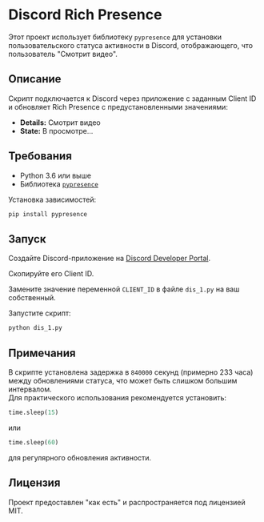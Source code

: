 # Discord Rich Presence

Этот проект использует библиотеку `pypresence` для установки пользовательского статуса активности в Discord, отображающего, что пользователь "Смотрит видео".

## Описание

Скрипт подключается к Discord через приложение с заданным Client ID и обновляет Rich Presence с предустановленными значениями:

- **Details:** Смотрит видео
- **State:** В просмотре...

## Требования

- Python 3.6 или выше
- Библиотека [`pypresence`](https://pypi.org/project/pypresence/)

Установка зависимостей:

```bash
pip install pypresence
```

## Запуск

Создайте Discord-приложение на [Discord Developer Portal](https://discord.com/developers/applications).

Скопируйте его Client ID.

Замените значение переменной `CLIENT_ID` в файле `dis_1.py` на ваш собственный.

Запустите скрипт:

```bash
python dis_1.py
```

## Примечания

В скрипте установлена задержка в `840000` секунд (примерно 233 часа) между обновлениями статуса, что может быть слишком большим интервалом.  
Для практического использования рекомендуется установить:

```python
time.sleep(15)
```

или

```python
time.sleep(60)
```

для регулярного обновления активности.

## Лицензия

Проект предоставлен "как есть" и распространяется под лицензией MIT.
